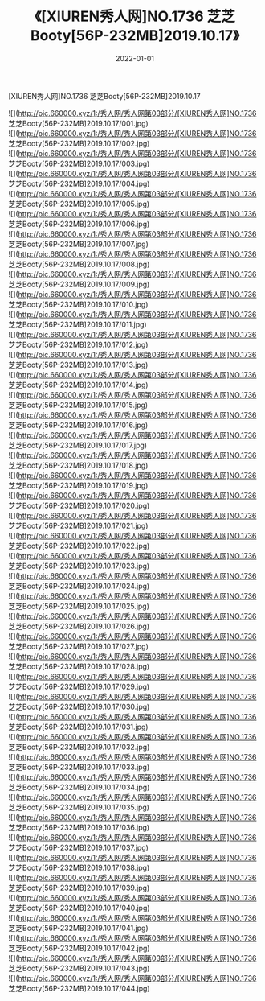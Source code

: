 ﻿---
layout: post
title:  《[XIUREN秀人网]NO.1736 芝芝Booty[56P-232MB]2019.10.17》
date:   2022-01-01
img: http://pic.660000.xyz/1:/秀人网/秀人网第03部分/[XIUREN秀人网]NO.1736 芝芝Booty[56P-232MB]2019.10.17/000.jpg
categories: [美女, 清纯, 唯美]
---

[XIUREN秀人网]NO.1736 芝芝Booty[56P-232MB]2019.10.17

 ![](http://pic.660000.xyz/1:/秀人网/秀人网第03部分/[XIUREN秀人网]NO.1736 芝芝Booty[56P-232MB]2019.10.17/001.jpg) <br>![](http://pic.660000.xyz/1:/秀人网/秀人网第03部分/[XIUREN秀人网]NO.1736 芝芝Booty[56P-232MB]2019.10.17/002.jpg) <br>![](http://pic.660000.xyz/1:/秀人网/秀人网第03部分/[XIUREN秀人网]NO.1736 芝芝Booty[56P-232MB]2019.10.17/003.jpg) <br>![](http://pic.660000.xyz/1:/秀人网/秀人网第03部分/[XIUREN秀人网]NO.1736 芝芝Booty[56P-232MB]2019.10.17/004.jpg) <br>![](http://pic.660000.xyz/1:/秀人网/秀人网第03部分/[XIUREN秀人网]NO.1736 芝芝Booty[56P-232MB]2019.10.17/005.jpg) <br>![](http://pic.660000.xyz/1:/秀人网/秀人网第03部分/[XIUREN秀人网]NO.1736 芝芝Booty[56P-232MB]2019.10.17/006.jpg) <br>![](http://pic.660000.xyz/1:/秀人网/秀人网第03部分/[XIUREN秀人网]NO.1736 芝芝Booty[56P-232MB]2019.10.17/007.jpg) <br>![](http://pic.660000.xyz/1:/秀人网/秀人网第03部分/[XIUREN秀人网]NO.1736 芝芝Booty[56P-232MB]2019.10.17/008.jpg) <br>![](http://pic.660000.xyz/1:/秀人网/秀人网第03部分/[XIUREN秀人网]NO.1736 芝芝Booty[56P-232MB]2019.10.17/009.jpg) <br>![](http://pic.660000.xyz/1:/秀人网/秀人网第03部分/[XIUREN秀人网]NO.1736 芝芝Booty[56P-232MB]2019.10.17/010.jpg) <br>![](http://pic.660000.xyz/1:/秀人网/秀人网第03部分/[XIUREN秀人网]NO.1736 芝芝Booty[56P-232MB]2019.10.17/011.jpg) <br>![](http://pic.660000.xyz/1:/秀人网/秀人网第03部分/[XIUREN秀人网]NO.1736 芝芝Booty[56P-232MB]2019.10.17/012.jpg) <br>![](http://pic.660000.xyz/1:/秀人网/秀人网第03部分/[XIUREN秀人网]NO.1736 芝芝Booty[56P-232MB]2019.10.17/013.jpg) <br>![](http://pic.660000.xyz/1:/秀人网/秀人网第03部分/[XIUREN秀人网]NO.1736 芝芝Booty[56P-232MB]2019.10.17/014.jpg) <br>![](http://pic.660000.xyz/1:/秀人网/秀人网第03部分/[XIUREN秀人网]NO.1736 芝芝Booty[56P-232MB]2019.10.17/015.jpg) <br>![](http://pic.660000.xyz/1:/秀人网/秀人网第03部分/[XIUREN秀人网]NO.1736 芝芝Booty[56P-232MB]2019.10.17/016.jpg) <br>![](http://pic.660000.xyz/1:/秀人网/秀人网第03部分/[XIUREN秀人网]NO.1736 芝芝Booty[56P-232MB]2019.10.17/017.jpg) <br>![](http://pic.660000.xyz/1:/秀人网/秀人网第03部分/[XIUREN秀人网]NO.1736 芝芝Booty[56P-232MB]2019.10.17/018.jpg) <br>![](http://pic.660000.xyz/1:/秀人网/秀人网第03部分/[XIUREN秀人网]NO.1736 芝芝Booty[56P-232MB]2019.10.17/019.jpg) <br>![](http://pic.660000.xyz/1:/秀人网/秀人网第03部分/[XIUREN秀人网]NO.1736 芝芝Booty[56P-232MB]2019.10.17/020.jpg) <br>![](http://pic.660000.xyz/1:/秀人网/秀人网第03部分/[XIUREN秀人网]NO.1736 芝芝Booty[56P-232MB]2019.10.17/021.jpg) <br>![](http://pic.660000.xyz/1:/秀人网/秀人网第03部分/[XIUREN秀人网]NO.1736 芝芝Booty[56P-232MB]2019.10.17/022.jpg) <br>![](http://pic.660000.xyz/1:/秀人网/秀人网第03部分/[XIUREN秀人网]NO.1736 芝芝Booty[56P-232MB]2019.10.17/023.jpg) <br>![](http://pic.660000.xyz/1:/秀人网/秀人网第03部分/[XIUREN秀人网]NO.1736 芝芝Booty[56P-232MB]2019.10.17/024.jpg) <br>![](http://pic.660000.xyz/1:/秀人网/秀人网第03部分/[XIUREN秀人网]NO.1736 芝芝Booty[56P-232MB]2019.10.17/025.jpg) <br>![](http://pic.660000.xyz/1:/秀人网/秀人网第03部分/[XIUREN秀人网]NO.1736 芝芝Booty[56P-232MB]2019.10.17/026.jpg) <br>![](http://pic.660000.xyz/1:/秀人网/秀人网第03部分/[XIUREN秀人网]NO.1736 芝芝Booty[56P-232MB]2019.10.17/027.jpg) <br>![](http://pic.660000.xyz/1:/秀人网/秀人网第03部分/[XIUREN秀人网]NO.1736 芝芝Booty[56P-232MB]2019.10.17/028.jpg) <br>![](http://pic.660000.xyz/1:/秀人网/秀人网第03部分/[XIUREN秀人网]NO.1736 芝芝Booty[56P-232MB]2019.10.17/029.jpg) <br>![](http://pic.660000.xyz/1:/秀人网/秀人网第03部分/[XIUREN秀人网]NO.1736 芝芝Booty[56P-232MB]2019.10.17/030.jpg) <br>![](http://pic.660000.xyz/1:/秀人网/秀人网第03部分/[XIUREN秀人网]NO.1736 芝芝Booty[56P-232MB]2019.10.17/031.jpg) <br>![](http://pic.660000.xyz/1:/秀人网/秀人网第03部分/[XIUREN秀人网]NO.1736 芝芝Booty[56P-232MB]2019.10.17/032.jpg) <br>![](http://pic.660000.xyz/1:/秀人网/秀人网第03部分/[XIUREN秀人网]NO.1736 芝芝Booty[56P-232MB]2019.10.17/033.jpg) <br>![](http://pic.660000.xyz/1:/秀人网/秀人网第03部分/[XIUREN秀人网]NO.1736 芝芝Booty[56P-232MB]2019.10.17/034.jpg) <br>![](http://pic.660000.xyz/1:/秀人网/秀人网第03部分/[XIUREN秀人网]NO.1736 芝芝Booty[56P-232MB]2019.10.17/035.jpg) <br>![](http://pic.660000.xyz/1:/秀人网/秀人网第03部分/[XIUREN秀人网]NO.1736 芝芝Booty[56P-232MB]2019.10.17/036.jpg) <br>![](http://pic.660000.xyz/1:/秀人网/秀人网第03部分/[XIUREN秀人网]NO.1736 芝芝Booty[56P-232MB]2019.10.17/037.jpg) <br>![](http://pic.660000.xyz/1:/秀人网/秀人网第03部分/[XIUREN秀人网]NO.1736 芝芝Booty[56P-232MB]2019.10.17/038.jpg) <br>![](http://pic.660000.xyz/1:/秀人网/秀人网第03部分/[XIUREN秀人网]NO.1736 芝芝Booty[56P-232MB]2019.10.17/039.jpg) <br>![](http://pic.660000.xyz/1:/秀人网/秀人网第03部分/[XIUREN秀人网]NO.1736 芝芝Booty[56P-232MB]2019.10.17/040.jpg) <br>![](http://pic.660000.xyz/1:/秀人网/秀人网第03部分/[XIUREN秀人网]NO.1736 芝芝Booty[56P-232MB]2019.10.17/041.jpg) <br>![](http://pic.660000.xyz/1:/秀人网/秀人网第03部分/[XIUREN秀人网]NO.1736 芝芝Booty[56P-232MB]2019.10.17/042.jpg) <br>![](http://pic.660000.xyz/1:/秀人网/秀人网第03部分/[XIUREN秀人网]NO.1736 芝芝Booty[56P-232MB]2019.10.17/043.jpg) <br>![](http://pic.660000.xyz/1:/秀人网/秀人网第03部分/[XIUREN秀人网]NO.1736 芝芝Booty[56P-232MB]2019.10.17/044.jpg) <br>
